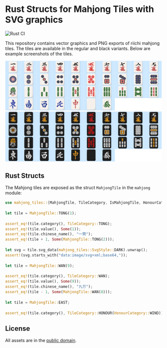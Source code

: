 # Rust Structs for Mahjong Tiles with SVG graphics

![Rust CI](https://github.com/denwong47/mahjong-tiles/actions/workflows/rust-CI.yml/badge.svg?branch=main)

This repository contains vector graphics and PNG exports of riichi mahjong tiles. The tiles are available in the regular and black variants. Below are example screenshots of the tiles.

<div style="text-align:center">
<img src ="https://raw.githubusercontent.com/FluffyStuff/riichi-mahjong-tiles/master/ExampleRegular.png" />
<img src ="https://raw.githubusercontent.com/FluffyStuff/riichi-mahjong-tiles/master/ExampleBlack.png" />
</div>

## Rust Structs

The Mahjong tiles are exposed as the struct `MahjongTile` in the `mahjong` module:

```rust
use mahjong_tiles::{MahjongTile, TileCategory, IsMahjongTile, HonourCategory, HasSvgData, SvgStyle};

let tile = MahjongTile::TONG(1);

assert_eq!(tile.category(), TileCategory::TONG);
assert_eq!(tile.value(), Some(1));
assert_eq!(tile.chinese_name(), "一筒");
assert_eq!(tile + 1, Some(MahjongTile::TONG(2)));

let svg = tile.svg_data(mahjong_tiles::SvgStyle::DARK).unwrap();
assert!(svg.starts_with("data:image/svg+xml;base64,"));

let tile = MahjongTile::WAN(9);

assert_eq!(tile.category(), TileCategory::WAN);
assert_eq!(tile.value(), Some(9));
assert_eq!(tile.chinese_name(), "九万");
assert_eq!(tile - 1, Some(MahjongTile::WAN(8)));

let tile = MahjongTile::EAST;

assert_eq!(tile.category(), TileCategory::HONOUR(HonourCategory::WIND));
```


## License
All assets are in the [public domain](https://creativecommons.org/publicdomain/zero/1.0/).
